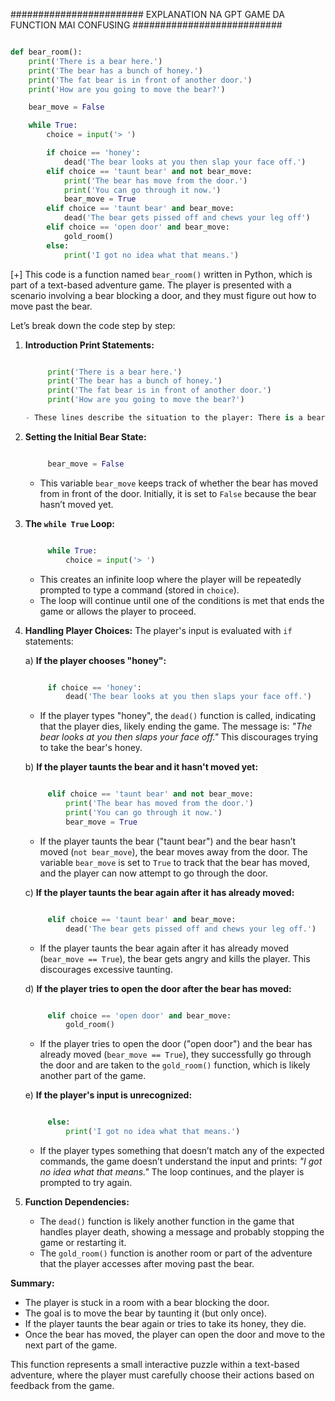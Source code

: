######################## EXPLANATION NA GPT GAME DA FUNCTION MAI CONFUSING ###########################
```python

def bear_room():
    print('There is a bear here.')
    print('The bear has a bunch of honey.')
    print('The fat bear is in front of another door.')
    print('How are you going to move the bear?')

    bear_move = False

    while True:
        choice = input('> ')

        if choice == 'honey':
            dead('The bear looks at you then slap your face off.')
        elif choice == 'taunt bear' and not bear_move:
            print('The bear has move from the door.')
            print('You can go through it now.')
            bear_move = True
        elif choice == 'taunt bear' and bear_move:
            dead('The bear gets pissed off and chews your leg off')
        elif choice == 'open door' and bear_move:
            gold_room()
        else:
            print('I got no idea what that means.')
```

[+] This code is a function named `bear_room()` written in Python, which is part of a text-based adventure game. The player is presented with a scenario involving a bear blocking a door, and they must figure out how to move past the bear.

Let’s break down the code step by step:

1. **Introduction Print Statements:**
   ```python

        print('There is a bear here.')
        print('The bear has a bunch of honey.')
        print('The fat bear is in front of another door.')
        print('How are you going to move the bear?')

   - These lines describe the situation to the player: There is a bear with honey, and it is blocking a door that the player needs to get through.

2. **Setting the Initial Bear State:**
   ```python
   
        bear_move = False

   ```
   - This variable `bear_move` keeps track of whether the bear has moved from in front of the door. Initially, it is set to `False` because the bear hasn’t moved yet.

3. **The `while True` Loop:**
   ```python
   
        while True:
            choice = input('> ')

   ```
   - This creates an infinite loop where the player will be repeatedly prompted to type a command (stored in `choice`).
   - The loop will continue until one of the conditions is met that ends the game or allows the player to proceed.

4. **Handling Player Choices:**
   The player's input is evaluated with `if` statements:

   a) **If the player chooses "honey":**
   ```python

        if choice == 'honey':
            dead('The bear looks at you then slaps your face off.')

   ```
   - If the player types "honey", the `dead()` function is called, indicating that the player dies, likely ending the game. The message is: *"The bear looks at you then slaps your face off."* This discourages trying to take the bear's honey.

   b) **If the player taunts the bear and it hasn't moved yet:**
   ```python

        elif choice == 'taunt bear' and not bear_move:
            print('The bear has moved from the door.')
            print('You can go through it now.')
            bear_move = True

   ```
   - If the player taunts the bear ("taunt bear") and the bear hasn’t moved (`not bear_move`), the bear moves away from the door. The variable `bear_move` is set to `True` to track that the bear has moved, and the player can now attempt to go through the door.

   c) **If the player taunts the bear again after it has already moved:**
   ```python

        elif choice == 'taunt bear' and bear_move:
            dead('The bear gets pissed off and chews your leg off.')

   ```
   - If the player taunts the bear again after it has already moved (`bear_move == True`), the bear gets angry and kills the player. This discourages excessive taunting.

   d) **If the player tries to open the door after the bear has moved:**
   ```python

        elif choice == 'open door' and bear_move:
            gold_room()

   ```
   - If the player tries to open the door ("open door") and the bear has already moved (`bear_move == True`), they successfully go through the door and are taken to the `gold_room()` function, which is likely another part of the game.

   e) **If the player's input is unrecognized:**
   ```python

        else:
            print('I got no idea what that means.')

   ```
   - If the player types something that doesn’t match any of the expected commands, the game doesn’t understand the input and prints: *"I got no idea what that means."* The loop continues, and the player is prompted to try again.

5. **Function Dependencies:**
   - The `dead()` function is likely another function in the game that handles player death, showing a message and probably stopping the game or restarting it.
   - The `gold_room()` function is another room or part of the adventure that the player accesses after moving past the bear.

**Summary:**
- The player is stuck in a room with a bear blocking the door.
- The goal is to move the bear by taunting it (but only once).
- If the player taunts the bear again or tries to take its honey, they die.
- Once the bear has moved, the player can open the door and move to the next part of the game.

This function represents a small interactive puzzle within a text-based adventure, where the player must carefully choose their actions based on feedback from the game.